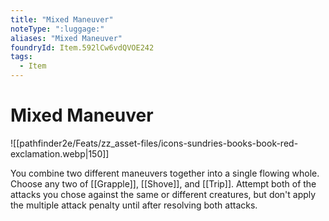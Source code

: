 ```yaml
---
title: "Mixed Maneuver"
noteType: ":luggage:"
aliases: "Mixed Maneuver"
foundryId: Item.592lCw6vdQVOE242
tags:
  - Item
---
```


# Mixed Maneuver
![[pathfinder2e/Feats/zz_asset-files/icons-sundries-books-book-red-exclamation.webp|150]]

You combine two different maneuvers together into a single flowing whole. Choose any two of [[Grapple]], [[Shove]], and [[Trip]]. Attempt both of the attacks you chose against the same or different creatures, but don't apply the multiple attack penalty until after resolving both attacks.
